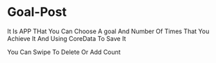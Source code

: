 # Goal-Post

It Is APP THat You Can Choose A goal And Number Of Times That You Achieve It And Using CoreData To Save It 

You Can Swipe To Delete Or Add Count 
